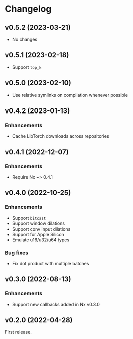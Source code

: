 # Changelog

## v0.5.2 (2023-03-21)

  * No changes

## v0.5.1 (2023-02-18)

  * Support `top_k`

## v0.5.0 (2023-02-10)

  * Use relative symlinks on compilation whenever possible

## v0.4.2 (2023-01-13)

### Enhancements

  * Cache LibTorch downloads across repositories

## v0.4.1 (2022-12-07)

### Enhancements

  * Require Nx ~> 0.4.1

## v0.4.0 (2022-10-25)

### Enhancements

  * Support `bitcast`
  * Support window dilations
  * Support conv input dilations
  * Support for Apple Silicon
  * Emulate u16/u32/u64 types

### Bug fixes

  * Fix dot product with multiple batches

## v0.3.0 (2022-08-13)

### Enhancements

  * Support new callbacks added in Nx v0.3.0

## v0.2.0 (2022-04-28)

First release.
